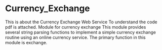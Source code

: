 # Currency_Exchange
This is about the Currency Exchange Web Service
To understand the code pdf is attached.
Module for currency exchange
This module provides several string parsing functions to implement a simple currency exchange routine using an online currency service.
The primary function in this module is exchange.
